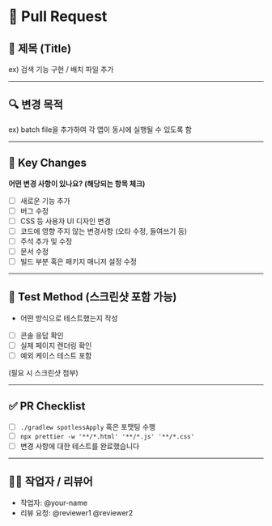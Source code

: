 # 🚀 Pull Request

## 🧷 제목 (Title)
<!-- PR 제목을 명확히 작성해주세요 -->
ex) 검색 기능 구현 / 배치 파일 추가

---

## 🔍 변경 목적
<!-- 어떤 기능/이유 때문에 변경했는지 한 줄 설명 -->
ex) batch file을 추가하여 각 앱이 동시에 실행될 수 있도록 함

---

## 🔧 Key Changes

**어떤 변경 사항이 있나요? (해당되는 항목 체크)**

- [ ] 새로운 기능 추가
- [ ] 버그 수정
- [ ] CSS 등 사용자 UI 디자인 변경
- [ ] 코드에 영향 주지 않는 변경사항 (오타 수정, 들여쓰기 등)
- [ ] 주석 추가 및 수정
- [ ] 문서 수정
- [ ] 빌드 부분 혹은 패키지 매니저 설정 수정

---

## 🧪 Test Method (스크린샷 포함 가능)

- 어떤 방식으로 테스트했는지 작성  
- [ ] 콘솔 응답 확인
- [ ] 실제 페이지 렌더링 확인
- [ ] 예외 케이스 테스트 포함

(필요 시 스크린샷 첨부)

---

## ✅ PR Checklist

- [ ] `./gradlew spotlessApply` 혹은 포맷팅 수행
- [ ] `npx prettier -w '**/*.html' '**/*.js' '**/*.css'`
- [ ] 변경 사항에 대한 테스트를 완료했습니다

---

## 🙋‍♂️ 작업자 / 리뷰어

- 작업자: @your-name  
- 리뷰 요청: @reviewer1 @reviewer2
